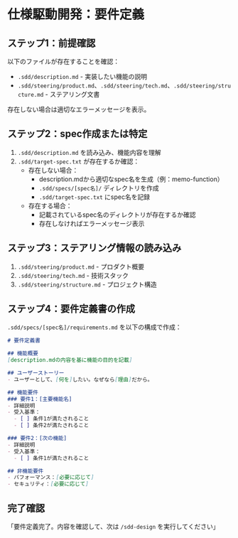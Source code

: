 # 仕様駆動開発：要件定義

## ステップ1：前提確認
以下のファイルが存在することを確認：
- `.sdd/description.md` - 実装したい機能の説明
- `.sdd/steering/product.md`、`.sdd/steering/tech.md`、`.sdd/steering/structure.md` - ステアリング文書

存在しない場合は適切なエラーメッセージを表示。

## ステップ2：spec作成または特定
1. `.sdd/description.md` を読み込み、機能内容を理解
2. `.sdd/target-spec.txt` が存在するか確認：
   - 存在しない場合：
     - description.mdから適切なspec名を生成（例：memo-function）
     - `.sdd/specs/[spec名]/` ディレクトリを作成
     - `.sdd/target-spec.txt` にspec名を記録
   - 存在する場合：
     - 記載されているspec名のディレクトリが存在するか確認
     - 存在しなければエラーメッセージ表示

## ステップ3：ステアリング情報の読み込み
1. `.sdd/steering/product.md` - プロダクト概要
2. `.sdd/steering/tech.md` - 技術スタック
3. `.sdd/steering/structure.md` - プロジェクト構造

## ステップ4：要件定義書の作成
`.sdd/specs/[spec名]/requirements.md` を以下の構成で作成：

```markdown
# 要件定義書

## 機能概要
[description.mdの内容を基に機能の目的を記載]

## ユーザーストーリー
- ユーザーとして、[何を]したい。なぜなら[理由]だから。

## 機能要件
### 要件1：[主要機能名]
- 詳細説明
- 受入基準：
  - [ ] 条件1が満たされること
  - [ ] 条件2が満たされること

### 要件2：[次の機能]
- 詳細説明
- 受入基準：
  - [ ] 条件1が満たされること

## 非機能要件
- パフォーマンス：[必要に応じて]
- セキュリティ：[必要に応じて]
```

## 完了確認
「要件定義完了。内容を確認して、次は `/sdd-design` を実行してください」

